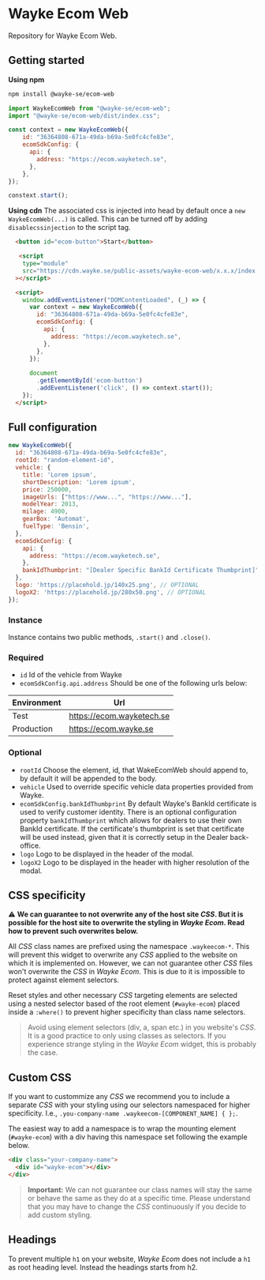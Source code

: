 # Wayke Ecom Web

Repository for Wayke Ecom Web.

## Getting started

__Using npm__

```bash
npm install @wayke-se/ecom-web
```

```js
import WaykeEcomWeb from "@wayke-se/ecom-web";
import "@wayke-se/ecom-web/dist/index.css";

const context = new WaykeEcomWeb({
    id: "36364808-671a-49da-b69a-5e0fc4cfe83e",
    ecomSdkConfig: {
      api: {
        address: "https://ecom.wayketech.se",
      },
    },
});

constext.start();
```

__Using cdn__
The associated css is injected into head by default once a `new WaykeEcomWeb(...)` is called. This can be turned off by adding `disablecssinjection` to the script tag.


```html
  <button id="ecom-button">Start</button>

   <script
    type="module"
    src="https://cdn.wayke.se/public-assets/wayke-ecom-web/x.x.x/index.js"
  ></script>

  <script>
    window.addEventListener("DOMContentLoaded", (_) => {
      var context = new WaykeEcomWeb({
        id: "36364808-671a-49da-b69a-5e0fc4cfe83e",
        ecomSdkConfig: {
          api: {
            address: "https://ecom.wayketech.se",
          },
        },
      });
      
      document
        .getElementById('ecom-button')
        .addEventListener('click', () => context.start());
    });
  </script>
```

## Full configuration

```js
new WaykeEcomWeb({
  id: "36364808-671a-49da-b69a-5e0fc4cfe83e",
  rootId: "random-element-id",
  vehicle: {
    title: 'Lorem ipsum',
    shortDescription: 'Lorem ipsum',
    price: 250000,
    imageUrls: ["https://www...", "https://www..."],
    modelYear: 2013,
    milage: 4900,
    gearBox: 'Automat',
    fuelType: 'Bensin',
  },
  ecomSdkConfig: {
    api: {
      address: "https://ecom.wayketech.se",
    },
    bankIdThumbprint: "[Dealer Specific BankId Certificate Thumbprint]" // OPTIONAL
  },
  logo: 'https://placehold.jp/140x25.png', // OPTIONAL
  logoX2: 'https://placehold.jp/280x50.png', // OPTIONAL
});
```

### Instance
Instance contains two public methods, `.start()` and `.close()`.

### Required
* `id` Id of the vehicle from Wayke
* `ecomSdkConfig.api.address` Should be one of the following urls below:

| Environment | Url |
| ----------- | --- |
| Test | https://ecom.wayketech.se |
| Production | https://ecom.wayke.se |


### Optional
* `rootId` Choose the element, id, that WakeEcomWeb should append to, by default it will be appended to the body.
* `vehicle` Used to override specific vehicle data properties provided from Wayke.
* `ecomSdkConfig.bankIdThumbprint` By default Wayke's BankId certificate is used to verify customer identity. There is an optional configuration property `bankIdThumbprint` which allows for dealers to use their own BankId certificate. If the certificate's thumbprint is set that certificate will be used instead, given that it is correctly setup in the Dealer back-office.
* `logo` Logo to be displayed in the header of the modal.
* `logoX2` Logo to be displayed in the header with higher resolution of the modal.


## CSS specificity

⚠️ __We can guarantee to not overwrite any of the host site _CSS_. But it is possible for the host site to overwrite the styling in _Wayke Ecom_. Read how to prevent such overwrites below.__

All _CSS_ class names are prefixed using the namespace `.waykeecom-*`. This will prevent this widget to overwrite any _CSS_ applied to the website on which it is implemented on. However, we can not guarantee other _CSS_ files won't overwrite the _CSS_ in _Wayke Ecom_. This is due to it is impossible to protect against element selectors.

Reset styles and other necessary _CSS_ targeting elements are selected using a nested selector based of the root element (`#wayke-ecom`) placed inside a `:where()` to prevent higher specificity than class name selectors.

> Avoid using element selectors (div, a, span etc.) in you website's _CSS_. It is a good practice to only using classes as selectors. If you experience strange styling in the _Wayke Ecom_ widget, this is probably the case.

## Custom CSS

If you want to custommize any _CSS_ we recommend you to include a separate _CSS_ with your styling using our selectors namespaced for higher specificity. I.e., `.you-company-name .waykeecom-[COMPONENT_NAME] { };`.

The easiest way to add a namespace is to wrap the mounting element (`#wayke-ecom`) with a div having this namespace set following the example below.

```html
<div class="your-company-name">
  <div id="wayke-ecom"></div>
</div>
```

> **Important:** We can not guarantee our class names will stay the same or behave the same as they do at a specific time. Please understand that you may have to change the _CSS_ continuously if you decide to add custom styling.

## Headings

To prevent multiple `h1` on your website, _Wayke Ecom_ does not include a `h1` as root heading level. Instead the headings starts from h2.
